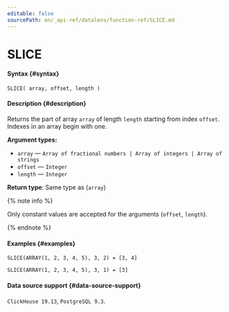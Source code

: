 ```yaml
---
editable: false
sourcePath: en/_api-ref/datalens/function-ref/SLICE.md
---
```


# SLICE



#### Syntax {#syntax}


```
SLICE( array, offset, length )
```

#### Description {#description}
Returns the part of array `array` of length `length` starting from index `offset`. Indexes in an array begin with one.

**Argument types:**
- `array` — `Array of fractional numbers | Array of integers | Array of strings`
- `offset` — `Integer`
- `length` — `Integer`


**Return type**: Same type as (`array`)

{% note info %}

Only constant values are accepted for the arguments (`offset`, `length`).

{% endnote %}


#### Examples {#examples}

```
SLICE(ARRAY(1, 2, 3, 4, 5), 3, 2) = [3, 4]
```

```
SLICE(ARRAY(1, 2, 3, 4, 5), 3, 1) = [3]
```


#### Data source support {#data-source-support}

`ClickHouse 19.13`, `PostgreSQL 9.3`.
